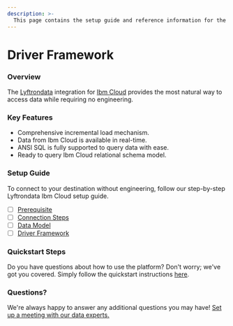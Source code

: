 ```yaml
---
description: >-
  This page contains the setup guide and reference information for the Ibm Cloud source connector.
---
```


# Driver Framework

### Overview

The [Lyftrondata](https://www.lyftrondata.com/) integration for [Ibm Cloud](None) provides the most natural way to access data while requiring no engineering.

### Key Features

* Comprehensive incremental load mechanism.
* Data from Ibm Cloud is available in real-time.&#x20;
* ANSI SQL is fully supported to query data with ease.
* Ready to query Ibm Cloud relational schema model.

### Setup Guide

To connect to your destination without engineering, follow our step-by-step Lyftrondata Ibm Cloud setup guide.

* [ ] [Prerequisite](../prerequisite.md)
* [ ] [Connection Steps](../connection-steps.md)
* [ ] [Data Model](../data-model/erd.md)
* [ ] [Driver Framework](../driver-framework/)

### Quickstart Steps

Do you have questions about how to use the platform? Don't worry; we've got you covered. Simply follow the quickstart instructions [here](../driver-framework/README.md).

### Questions? <a href="#questions" id="questions"></a>

We're always happy to answer any additional questions you may have! [Set up a meeting with our data experts.](https://www.lyftrondata.com/book-a-meeting/)


